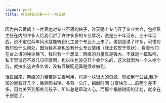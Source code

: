 ```yaml
---
layout: post 
title: 痛苦并快乐着——十一月总结
---
```

因为白云黄鹤上一片表达对专业不满的帖子，昨天晚上专门开了专业大会，包括系主任在内的许多人给我们讲了许许多多的专业情况，说是三十年河东，三十年河西，说不定过两年风水就能转到化工这个专业头上来了。讲到是讲了许多，可惜对我却没什么用处，因为我本身也没有什么专业情绪（我比较安于现状），看着他们在台上讲的唾沫横飞，我只有一个想法：网络的力量真是强大，不就是一篇贴吗，私下里谁还不发几句牢骚啊，也以往也没见开个会什么的，这次就因为一个人挖个坑，就搞出这许多名堂，没有互联网还真是很难做到。

话说回来，网络的力量若是妥善利用，将是一块很大的资源，譬如用于公益,我所知的就有好几个：微笑图书馆，多背一公斤，捐献时间 分享快乐……前两个差不多，因为关系到那些苦孩子，所以总是牵动人心。而那个捐献时间的计划，就全在于创意了。